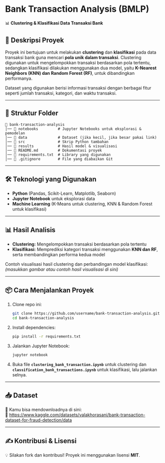 # **Bank Transaction Analysis (BMLP)**
📊 **Clustering & Klasifikasi Data Transaksi Bank**  

## **📌 Deskripsi Proyek**  
Proyek ini bertujuan untuk melakukan **clustering** dan **klasifikasi** pada data transaksi bank guna mencari **pola unik dalam transaksi**. Clustering digunakan untuk mengelompokkan transaksi berdasarkan pola tertentu, sedangkan klasifikasi dilakukan menggunakan dua model, yaitu **K-Nearest Neighbors (KNN) dan Random Forest (RF)**, untuk dibandingkan performanya.  

Dataset yang digunakan berisi informasi transaksi dengan berbagai fitur seperti jumlah transaksi, kategori, dan waktu transaksi.  

---

## **📂 Struktur Folder**  
```
📁 bank-transaction-analysis
│── 📁 notebooks         # Jupyter Notebooks untuk eksplorasi & pemodelan
│── 📁 data              # Dataset (jika kecil, jika besar pakai link)
│── 📁 src               # Skrip Python tambahan
│── 📁 results           # Hasil model & visualisasi
│── 📄 README.md         # Dokumentasi proyek
│── 📄 requirements.txt  # Library yang digunakan
│── 📄 .gitignore        # File yang diabaikan Git
```

---

## **🛠 Teknologi yang Digunakan**  
- **Python** (Pandas, Scikit-Learn, Matplotlib, Seaborn)  
- **Jupyter Notebook** untuk eksplorasi data  
- **Machine Learning** (K-Means untuk clustering, KNN & Random Forest untuk klasifikasi)  

---

## **📊 Hasil Analisis**  
- **Clustering:** Mengelompokkan transaksi berdasarkan pola tertentu  
- **Klasifikasi:** Memprediksi kategori transaksi menggunakan **KNN dan RF**, serta membandingkan performa kedua model  

Contoh visualisasi hasil clustering dan perbandingan model klasifikasi:  
*(masukkan gambar atau contoh hasil visualisasi di sini)*  

---

## **📦 Cara Menjalankan Proyek**  
1. Clone repo ini:  
   ```sh
   git clone https://github.com/username/bank-transaction-analysis.git
   cd bank-transaction-analysis
   ```
2. Install dependencies:  
   ```sh
   pip install -r requirements.txt
   ```
3. Jalankan Jupyter Notebook:  
   ```sh
   jupyter notebook
   ```
4. Buka file **`clustering_bank_transaction.ipynb`** untuk clustering dan **`classification_bank_transactions.ipynb`** untuk klasifikasi, lalu jalankan selnya.  

---

## **📥 Dataset**  
📌 Kamu bisa mendownloadnya di sini:  
🔗 https://www.kaggle.com/datasets/valakhorasani/bank-transaction-dataset-for-fraud-detection/data

---

## **✍ Kontribusi & Lisensi**  
💡 Silakan fork dan kontribusi! Proyek ini menggunakan lisensi **MIT**.  

